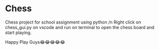 # Chess
Chess project for school assignment using python /n
Right click on chess_gui.py on vscode and run on terminal to open the chess board and start playing.

Happy Play Guys😂😂😂😂😂
